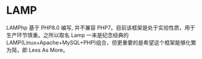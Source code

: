 LAMP
===========

LAMPhp 基于 PHP8.0 编写, 并不兼容 PHP7。目前该框架是处于实验性质，用于生产环节慎重。之所以取名 Lamp 一来是纪念经典的
LAMP(Linux+Apache+MySQL+PHP)组合，但更重要的是希望这个框架能够化繁为简，即 Less As More。
